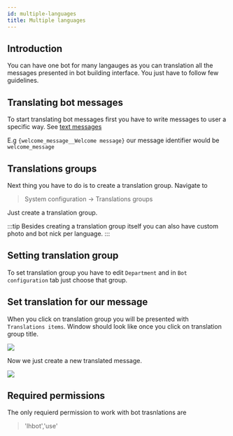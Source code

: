 ```yaml
---
id: multiple-languages
title: Multiple languages
---
```


## Introduction

You can have one bot for many langauges as you can translation all the messages presented in bot building interface. You just have to follow few guidelines.

## Translating bot messages

To start translating bot messages first you have to write messages to user a specific way. See [text messages](text.md#text-message)

E.g `{welcome_message__Welcome message}` our message identifier would be  `welcome_message`

## Translations groups

Next thing you have to do is to create a translation group. Navigate to
> System configuration -> Translations groups

Just create a translation group.

:::tip
Besides creating a translation group itself you can also have custom photo and bot nick per language.
:::

## Setting translation group

To set translation group you have to edit `Department` and in `Bot configuration` tab just choose that group.

## Set translation for our message

When you click on translation group you will be presented with `Translations items`. Window should look like once you click on translation group title.

![](/img/bot/translations-groups.png)

Now we just create a new translated message.

![](/img/bot/translation-item.png)

## Required permissions

The only requierd permission to work with bot trasnlations are 

> 'lhbot','use'

